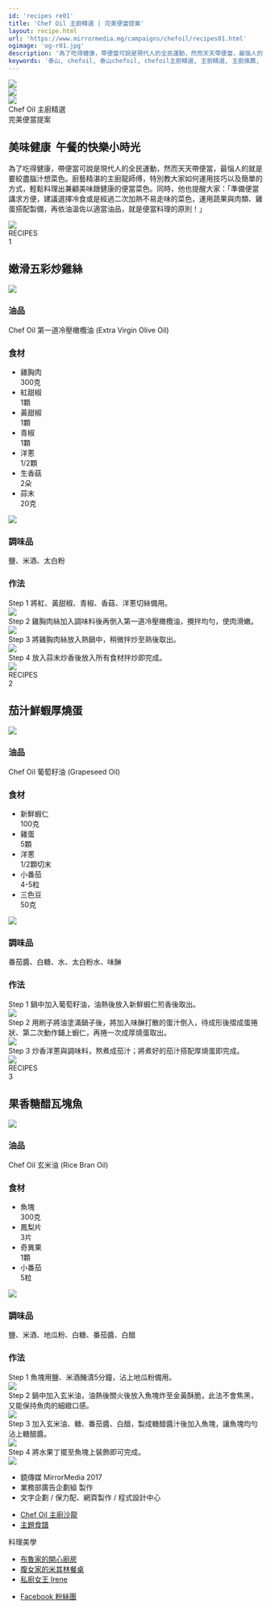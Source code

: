 ```yaml
---
id: 'recipes re01'
title: 'Chef Oil 主廚精選 | 完美便當提案'
layout: recipe.html
url: 'https://www.mirrormedia.mg/campaigns/chefoil/recipes01.html'
ogimage: 'og-r01.jpg'
description: '為了吃得健康，帶便當可說是現代人的全民運動，然而天天帶便當，最惱人的就是要絞盡腦汁想菜色。廚藝精湛的主廚龍師傅，特別教大家如何運用技巧以及簡單的方式，輕鬆料理出兼顧美味跟健康的便當菜色。同時，他也提醒大家：「準備便當講求方便，建議選擇冷食或是經過二次加熱不易走味的菜色，運用蔬果與肉類、雞蛋搭配製備，再依油溫佐以適當油品，就是便當料理的原則！」'
keywords: '泰山, chefoil, 泰山chefoil, chefoil主廚精選, 主廚精選, 主廚推薦, 泰山食用油, 食用油, 橄欖油, 葡萄籽油, 玄米油, 冷壓橄欖油, 進口油, 烹飪, 食譜, 料理, 美食, 下廚, 料理美食, 料理食譜, 中式料理, 煮菜, 龍師傅, 黃景龍, 創意料理, 便當料理, 便當食譜, 食補料理, 秋季料理, 秋天飲食, 養生料理, 養生食譜, 感恩節, 感恩節大餐, 聖誕節, 聖誕節大餐, 聖誕節料理, 年菜, , 年菜料理, 年菜食譜'
---
```

<div class=rehero><div class=rehero--img style=background-image:url(images/recipes/r01/hero.jpg)></div><div class=rehero--footer><div class=rehero--oil><div class=oil><img src=images/oil/oil-olive.png></div><div class=oil><img src=images/oil/oil-grapeseed.png></div><div class=oil><img src=images/oil/oil-rice.png></div></div><div class=rehero--subtitle>Chef Oil 主廚精選</div><div class=rehero--name>完美便當提案</div></div></div><div class=recontainer><div class=sectionwpr><div class=centerwpr><div class=reintro><div class=reintro--content><h2>美味健康  午餐的快樂小時光</h2><p>為了吃得健康，帶便當可說是現代人的全民運動，然而天天帶便當，最惱人的就是要絞盡腦汁想菜色。廚藝精湛的主廚龍師傅，特別教大家如何運用技巧以及簡單的方式，輕鬆料理出兼顧美味跟健康的便當菜色。同時，他也提醒大家：「準備便當講求方便，建議選擇冷食或是經過二次加熱不易走味的菜色，運用蔬果與肉類、雞蛋搭配製備，再依油溫佐以適當油品，就是便當料理的原則！」</div><div class=reintro--chef><img src=images/recipes/r01/chef.jpg></div></div></div></div><div class=sectionwpr><div class=centerwpr><div class=recontent><div class=recontent--title><div class=recircle><div class=text>RECIPES</div><div class=circle>1</div></div><h2>嫩滑五彩炒雞絲</h2></div><img src=images/recipes/r01/r1-1.jpg class=recontent--final><div class="recontent--entry oil"><h3>油品</h3><p>Chef Oil 第一道冷壓橄欖油 (Extra Virgin Olive Oil)</div><div class="recontent--entry ingredient"><h3>食材</h3><ul><li><div class=name><span class=text>雞胸肉</span></div><div class=quantity>300克</div><li><div class=name><span class=text>紅甜椒</span></div><div class=quantity>1顆</div><li><div class=name><span class=text>黃甜椒</span></div><div class=quantity>1顆</div><li><div class=name><span class=text>青椒</span></div><div class=quantity>1顆</div><li><div class=name><span class=text>洋蔥</span></div><div class=quantity>1/2顆</div><li><div class=name><span class=text>生香菇</span></div><div class=quantity>2朵</div><li><div class=name><span class=text>蒜末</span></div><div class=quantity>20克</div></ul><img src=images/recipes/r01/r1-2.jpg></div><div class="recontent--entry condiment"><h3>調味品</h3><p>鹽、米酒、太白粉</div><div class="recontent--entry step"><h3>作法</h3><div class=step--entry><div class=text><span class=st>Step 1</span> <span>將紅、黃甜椒、青椒、香菇、洋蔥切絲備用。</span></div><img src=images/recipes/r01/r1-3.jpg></div><div class=step--entry><div class=text><span class=st>Step 2</span> <span>雞胸肉絲加入調味料後再倒入第一道冷壓橄欖油，攪拌均勻，使肉滑嫩。</span></div><img src=images/recipes/r01/r1-4.jpg></div><div class=step--entry><div class=text><span class=st>Step 3</span> <span>將雞胸肉絲放入熱鍋中，稍微拌炒至熟後取出。</span></div><img src=images/recipes/r01/r1-5.jpg></div><div class=step--entry><div class=text><span class=st>Step 4</span> <span>放入蒜末炒香後放入所有食材拌炒即完成。</span></div><img src=images/recipes/r01/r1-6.jpg></div></div></div></div></div><div class=sectionwpr><div class=centerwpr><div class=recontent><div class=recontent--title><div class=recircle><div class=text>RECIPES</div><div class=circle>2</div></div><h2>茄汁鮮蝦厚燒蛋</h2></div><img src=images/recipes/r01/r2-1.jpg class=recontent--final><div class="recontent--entry oil"><h3>油品</h3><p>Chef Oil 葡萄籽油 (Grapeseed Oil)</div><div class="recontent--entry ingredient"><h3>食材</h3><ul><li><div class=name><span class=text>新鮮蝦仁</span></div><div class=quantity>100克</div><li><div class=name><span class=text>雞蛋</span></div><div class=quantity>5顆</div><li><div class=name><span class=text>洋蔥</span></div><div class=quantity>1/2顆切末</div><li><div class=name><span class=text>小番茄</span></div><div class=quantity>4-5粒</div><li><div class=name><span class=text>三色豆</span></div><div class=quantity>50克</div></ul><img src=images/recipes/r01/r2-2.jpg></div><div class="recontent--entry condiment"><h3>調味品</h3><p>番茄醬、白糖、水、太白粉水、味醂</div><div class="recontent--entry step"><h3>作法</h3><div class=step--entry><div class=text><span class=st>Step 1</span> <span>鍋中加入葡萄籽油，油熱後放入新鮮蝦仁煎香後取出。</span></div><img src=images/recipes/r01/r2-3.jpg></div><div class=step--entry><div class=text><span class=st>Step 2</span> <span>用刷子將油塗滿鍋子後，將加入味醂打散的蛋汁倒入，待成形後摺成蛋捲狀、第二次動作鋪上蝦仁，再捲一次成厚燒蛋取出。</span></div><img src=images/recipes/r01/r2-4.jpg></div><div class=step--entry><div class=text><span class=st>Step 3</span> <span>炒香洋蔥與調味料，熬煮成茄汁；將煮好的茄汁搭配厚燒蛋即完成。</span></div><img src=images/recipes/r01/r2-5.jpg></div></div></div></div></div><div class=sectionwpr><div class=centerwpr><div class=recontent><div class=recontent--title><div class=recircle><div class=text>RECIPES</div><div class=circle>3</div></div><h2>果香糖醋瓦塊魚</h2></div><img src=images/recipes/r01/r3-1.jpg class=recontent--final><div class="recontent--entry oil"><h3>油品</h3><p>Chef Oil 玄米油 (Rice Bran Oil)</div><div class="recontent--entry ingredient"><h3>食材</h3><ul><li><div class=name><span class=text>魚塊</span></div><div class=quantity>300克</div><li><div class=name><span class=text>鳳梨片</span></div><div class=quantity>3片</div><li><div class=name><span class=text>奇異果</span></div><div class=quantity>1顆</div><li><div class=name><span class=text>小番茄</span></div><div class=quantity>5粒</div></ul><img src=images/recipes/r01/r3-2.jpg></div><div class="recontent--entry condiment"><h3>調味品</h3><p>鹽、米酒、地瓜粉、白糖、番茄醬、白醋</div><div class="recontent--entry step"><h3>作法</h3><div class=step--entry><div class=text><span class=st>Step 1</span> <span>魚塊用鹽、米酒醃漬5分鐘，沾上地瓜粉備用。</span></div><img src=images/recipes/r01/r3-3.jpg></div><div class=step--entry><div class=text><span class=st>Step 2</span> <span>鍋中加入玄米油，油熱後關火後放入魚塊炸至金黃酥脆，此法不會焦黑，又能保持魚肉的細緻口感。</span></div><img src=images/recipes/r01/r3-4.jpg></div><div class=step--entry><div class=text><span class=st>Step 3</span> <span>加入玄米油、糖、番茄醬、白醋，製成糖醋醬汁後加入魚塊，讓魚塊均勻沾上糖醋醬。</span></div><img src=images/recipes/r01/r3-5.jpg></div><div class=step--entry><div class=text><span class=st>Step 4</span> <span>將水果丁擺至魚塊上裝飾即可完成。</span></div><img src=images/recipes/r01/r3-6.jpg></div></div></div></div></div><div class="sectionwpr footer"><div class=centerwpr><ul><li class=m1><i class=left></i>鏡傳媒 MirrorMedia 2017<i class=right></i><li>業務部廣告企劃組 製作<li>文字企劃 / 保力配、網頁製作 / 程式設計中心</ul></div></div></div><div id=fixBtn><a href=index.html id=backHome></a> <a id=backTop></a></div><div class=menu id=menuContainer><div class=overlay></div><div class=menu--container><a class=menuClose><div class=icon></div></a><a href=index.html class=menu--home></a><ul class=menu--item><li><a href=index.html#chefsalon><span>Chef Oil 主廚沙龍</span></a><li><a href=index.html#topic><span>主題食譜</span></a></ul><div class=menu--ext><p class=title>料理美學<ul><li><a href=http://linadits.pixnet.net/blog/post/460130389-#ChefOil%E4%B8%BB%E5%BB%9A%E7%B2%BE%E9%81%B8%E7%9A%84%E7%BE%8E%E5%91%B3%E7%83%B9%E8%AA%BF%E9%AD%94%E6%B3%95%E5%A4%A7%E5%85%AC%E9%96%8B target=_blank>布魯家的開心廚房</a><li><a href=http://nw0912.pixnet.net/blog/post/45365121 target=_blank>腹女家的米其林餐桌</a><li><a href=https://www.facebook.com/irenehukitchen/videos/935140713301904/ target=_blank>私廚女王 Irene</a></ul></div><ul class="menu--item menu--fb"><li><a href=https://www.facebook.com/ChefOilcollection/ target=_blank><span>Facebook 粉絲團</span></a></ul></div></div>